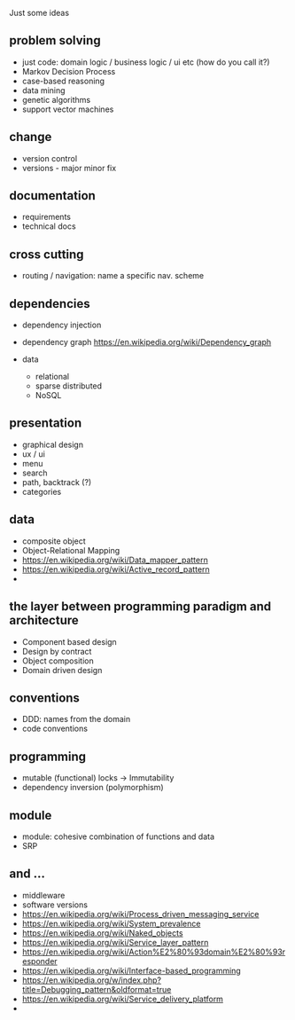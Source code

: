 Just some ideas

## problem solving

* just code: domain logic / business logic / ui etc (how do you call it?)
* Markov Decision Process
* case-based reasoning
* data mining
* genetic algorithms
* support vector machines

## change

* version control
* versions - major minor fix

## documentation

  * requirements
  * technical docs

## cross cutting

* routing / navigation: name a specific nav. scheme

## dependencies

* dependency injection
* dependency graph https://en.wikipedia.org/wiki/Dependency_graph

* data
  * relational
  * sparse distributed
  * NoSQL

## presentation

* graphical design
* ux / ui
* menu
* search
* path, backtrack (?)
* categories

## data

* composite object
* Object-Relational Mapping
* https://en.wikipedia.org/wiki/Data_mapper_pattern
* https://en.wikipedia.org/wiki/Active_record_pattern
*
## the layer between programming paradigm and architecture

* Component based design
* Design by contract
* Object composition
* Domain driven design

## conventions

* DDD: names from the domain
* code conventions

## programming

* mutable (functional) locks -> Immutability
* dependency inversion (polymorphism)

## module

* module: cohesive combination of functions and data
* SRP

## and ...

* middleware
* software versions
* https://en.wikipedia.org/wiki/Process_driven_messaging_service
* https://en.wikipedia.org/wiki/System_prevalence
* https://en.wikipedia.org/wiki/Naked_objects
* https://en.wikipedia.org/wiki/Service_layer_pattern
* https://en.wikipedia.org/wiki/Action%E2%80%93domain%E2%80%93responder
* https://en.wikipedia.org/wiki/Interface-based_programming
* https://en.wikipedia.org/w/index.php?title=Debugging_pattern&oldformat=true
* https://en.wikipedia.org/wiki/Service_delivery_platform
*